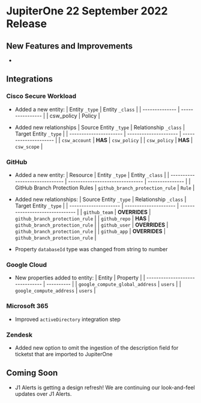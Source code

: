 # JupiterOne 22 September 2022 Release

## New Features and Improvements
-  

## Integrations
### Cisco Secure Workload
  - Added a new entity:
    | Entity `_type` | Entity `_class`  |
    | -------------- | ---------------- |
    | csw_policy     | Policy           |
    
  - Added new relationships
    | Source Entity `_type`  | Relationship `_class` | Target Entity `_type` |
    | ---------------------- | --------------------- | --------------------- |
    | `csw_account`          | **HAS**               | `csw_policy`          |
    | `csw_policy`           | **HAS**               | `csw_scope`           |

### GitHub
  - Added a new entity:
    | Resource                       | Entity `_type`                  | Entity `_class` |
    | ------------------------------ | ------------------------------- | --------------- |
    | GitHub Branch Protection Rules | `github_branch_protection_rule` | `Rule`          |

  - Added new relationships:
    | Source Entity `_type` | Relationship `_class` | Target Entity `_type`           |
    | --------------------- | --------------------- | ------------------------------- |
    | `github_team`         | **OVERRIDES**         | `github_branch_protection_rule` |
    | `github_repo`         | **HAS**               | `github_branch_protection_rule` |
    | `github_user`         | **OVERRIDES**         | `github_branch_protection_rule` |
    | `github_app`          | **OVERRIDES**         | `github_branch_protection_rule` |

  - Property `databaseId` type was changed from string to number

### Google Cloud
  - New properties added to entity:
    | Entity                          | Property   |
    | ------------------------------- | ---------- |
    | `google_compute_global_address` | `users`    |
    | `google_compute_address`        | `users`    |

### Microsoft 365
  - Improved `activeDirectory` integration step

### Zendesk
  - Added new option to omit the ingestion of the description field for ticketst that are imported to JupiterOne  


## Coming Soon
- J1 Alerts is getting a design refresh! We are continuing our look-and-feel updates over J1 Alerts. 
